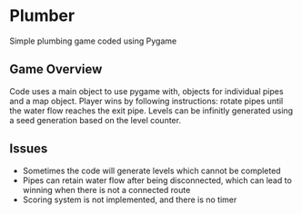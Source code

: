 # Plumber

Simple plumbing game coded using Pygame

## Game Overview

Code uses a main object to use pygame with, objects for individual pipes and a map object.
Player wins by following instructions: rotate pipes until the water flow reaches the exit pipe.
Levels can be infinitly generated using a seed generation based on the level counter.

## Issues

+ Sometimes the code will generate levels which cannot be completed
+ Pipes can retain water flow after being disconnected, which can lead to winning when there is not a connected route
+ Scoring system is not implemented, and there is no timer
